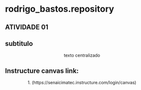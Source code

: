 # rodrigo_bastos.repository

## ATIVIDADE 01


## subtitulo
<p align="center">
  texto centralizado
  </p>
  
  
## Instructure canvas link:
<p align="center">
  1. (https://senaicimatec.instructure.com/login/canvas)
